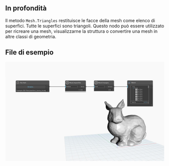 ## In profondità
Il metodo `Mesh.Triangles` restituisce le facce della mesh come elenco di superfici. Tutte le superfici sono triangoli. Questo nodo può essere utilizzato per ricreare una mesh, visualizzarne la struttura o convertire una mesh in altre classi di geometria.

## File di esempio

![Example](./Autodesk.DesignScript.Geometry.Mesh.Triangles_img.jpg)
